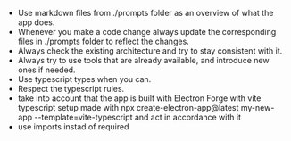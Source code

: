 - Use markdown files from ./prompts folder as an overview of what the app does.
- Whenever you make a code change always update the corresponding files in ./prompts folder to reflect the changes.
- Always check the existing architecture and try to stay consistent with it.
- Always try to use tools that are already available, and introduce new ones if needed.
- Use typescript types when you can.
- Respect the typescript rules.
- take into account that the app is built with Electron Forge with vite typescript setup made with npx create-electron-app@latest my-new-app --template=vite-typescript and act in accordance with it
- use imports instad of required

